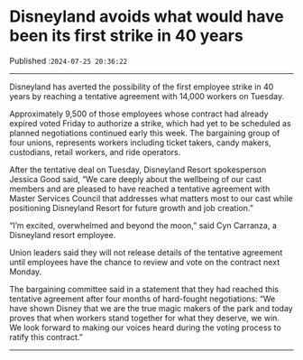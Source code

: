 # Disneyland avoids what would have been its first strike in 40 years

Published :`2024-07-25 20:36:22`

---

Disneyland has averted the possibility of the first employee strike in 40 years by reaching a tentative agreement with 14,000 workers on Tuesday.

Approximately 9,500 of those employees whose contract had already expired voted Friday to authorize a strike, which had yet to be scheduled as planned negotiations continued early this week. The bargaining group of four unions, represents workers including ticket takers, candy makers, custodians, retail workers, and ride operators.

After the tentative deal on Tuesday, Disneyland Resort spokesperson Jessica Good said, “We care deeply about the wellbeing of our cast members and are pleased to have reached a tentative agreement with Master Services Council that addresses what matters most to our cast while positioning Disneyland Resort for future growth and job creation.”

“I’m excited, overwhelmed and beyond the moon,” said Cyn Carranza, a Disneyland resort employee.

Union leaders said they will not release details of the tentative agreement until employees have the chance to review and vote on the contract next Monday.

The bargaining committee said in a statement that they had reached this tentative agreement after four months of hard-fought negotiations: “We have shown Disney that we are the true magic makers of the park and today proves that when workers stand together for what they deserve, we win. We look forward to making our voices heard during the voting process to ratify this contract.”

---

